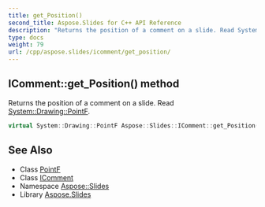 ```yaml
---
title: get_Position()
second_title: Aspose.Slides for C++ API Reference
description: "Returns the position of a comment on a slide. Read System::Drawing::PointF."
type: docs
weight: 79
url: /cpp/aspose.slides/icomment/get_position/
---
```

## IComment::get_Position() method


Returns the position of a comment on a slide. Read [System::Drawing::PointF](../../../system.drawing/pointf/).

```cpp
virtual System::Drawing::PointF Aspose::Slides::IComment::get_Position()=0
```

## See Also

* Class [PointF](../../system.drawing/pointf/)
* Class [IComment](./)
* Namespace [Aspose::Slides](../)
* Library [Aspose.Slides](../../)